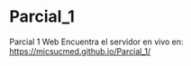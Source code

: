 # Parcial_1
Parcial 1 Web
Encuentra el servidor en vivo en:
  https://micsucmed.github.io/Parcial_1/
